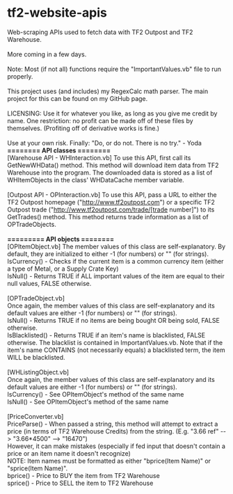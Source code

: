 tf2-website-apis
================

Web-scraping APIs used to fetch data with TF2 Outpost and TF2 Warehouse.
<br><br>
More coming in a few days.
<br><br>
Note: Most (if not all) functions require the "ImportantValues.vb" file to run properly.
<br><br>
This project uses (and includes) my RegexCalc math parser. The main project for this can be found on my GitHub page.
<br><br>
LICENSING: Use it for whatever you like, as long as you give me credit by name. One restriction: no profit can be made off of these files by themselves. (Profiting off of derivative works is fine.)
<br><br>Use at your own risk. Finally: "Do, or do not. There is no try." - Yoda
<b>======== API classes ========</b><br>
[Warehouse API - WHInteraction.vb]
To use this API, first call its GetNewWHData() method. This method will download item data from TF2 Warehouse into the program.
The downloaded data is stored as a list of WHItemObjects in the class' WHDataCache member variable.
<br><br>
[Outpost API - OPInteraction.vb]
To use this API, pass a URL to either the TF2 Outpost homepage ("http://www.tf2outpost.com") or a specific 
TF2 Outpost trade ("http://www.tf2outpost.com/trade/[trade number]") to its GetTrades() method. This method
returns trade information as a list of OPTradeObjects.
<br><br>
<b>========= API objects ========</b><br>
[OPItemObject.vb]
The member values of this class are self-explanatory. By default, they are initialized to either -1 (for numbers) or "" (for strings).
<br>
IsCurrency() - Checks if the current item is a common currency item (either a type of Metal, or a Supply Crate Key)
<br>
IsNull() - Returns TRUE if ALL important values of the item are equal to their null values, FALSE otherwise.
<br><br>
[OPTradeObject.vb]
<br>
Once again, the member values of this class are self-explanatory and its default values are either -1 (for numbers) or "" (for strings).
<br>
IsNull() - Returns TRUE if no items are being bought OR being sold, FALSE otherwise.
<br>
IsBlacklisted() - Returns TRUE if an item's name is blacklisted, FALSE otherwise. The blacklist is contained in ImportantValues.vb.
                  Note that if the item's name CONTAINS (not necessarily equals) a blacklisted term, the item WILL be blacklisted.
<br><br>
[WHListingObject.vb]
<br>
Once again, the member values of this class are self-explanatory and its default values are either -1 (for numbers) or "" (for strings).
<br>
IsCurrency() - See OPItemObject's method of the same name
<br>
IsNull() - See OPItemObject's method of the same name
<br><br>
[PriceConverter.vb]
<br>PriceParse() - When passed a string, this method will attempt to extract a price (in terms of TF2 Warehouse Credits) from the string. (E.g. "3.66 ref" --> "3.66*4500" --> "16470")
<br>However, it can make mistakes (especially if fed input that doesn't contain a price or an item name it doesn't recognize)
<br>NOTE: Item names must be formatted as either "bprice(Item Name)" or "sprice(Item Name)".
<br>bprice() - Price to BUY the item from TF2 Warehouse
<br>sprice() - Price to SELL the item to TF2 Warehouse



